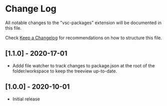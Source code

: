 # Change Log

All notable changes to the "vsc-packages" extension will be documented in this file.

Check [Keep a Changelog](http://keepachangelog.com/) for recommendations on how to structure this file.

## [1.1.0] - 2020-17-01

- Addd file watcher to track changes to package.json at the root of the folder/workspace to keep the treeview up-to-date.

## [1.0.0] - 2020-10-01

- Initial release
